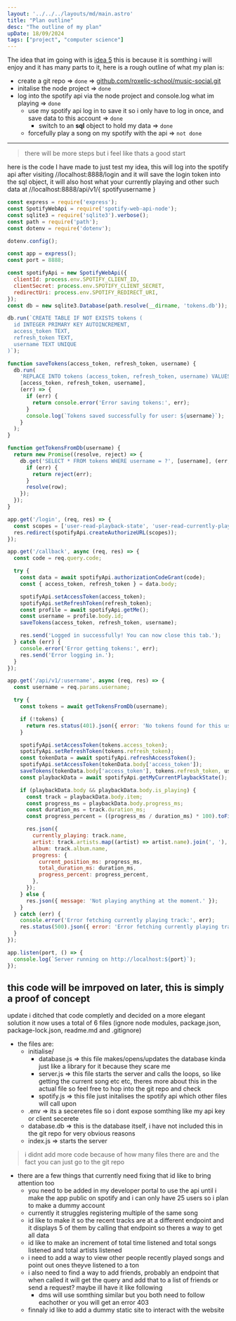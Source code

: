 ```yaml
---
layout: '../../../layouts/md/main.astro'
title: "Plan outline"
desc: "The outline of my plan"
upDate: 18/09/2024
tags: ["project", "computer science"]
---
```

The idea that im going with is [idea 5](./) this is because it is somthing i will enjoy and it has many parts to it, here is a rough outline of what my plan is:
- create a git repo => `done` => [github.com/roxelic-school/music-social.git](//github.com/roxelic-school/music-social.git)
- initalise the node project => `done`
- log into the spotify api via the node project and console.log what im playing => `done`
    - use my spotify api log in to save it so i only have to log in once, and save data to this account => `done`
        - switch to an **sql** object to hold my data => `done`
    - forcefully play a song on my spotify with the api => `not done`
---
> there will be more steps but i feel like thats a good start

here is the code I have made to just test my idea, this will log into the spotify api after visiting //localhost:8888/login and it will save the login token into the sql object, it will also host what your currently playing and other such data at //localhost:8888/api/v1/{ spotifyusername }<br>

```js
const express = require('express');
const SpotifyWebApi = require('spotify-web-api-node');
const sqlite3 = require('sqlite3').verbose();
const path = require('path');
const dotenv = require('dotenv');

dotenv.config();

const app = express();
const port = 8888;

const spotifyApi = new SpotifyWebApi({
  clientId: process.env.SPOTIFY_CLIENT_ID,
  clientSecret: process.env.SPOTIFY_CLIENT_SECRET,
  redirectUri: process.env.SPOTIFY_REDIRECT_URI,
});
const db = new sqlite3.Database(path.resolve(__dirname, 'tokens.db'));

db.run(`CREATE TABLE IF NOT EXISTS tokens (
  id INTEGER PRIMARY KEY AUTOINCREMENT,
  access_token TEXT,
  refresh_token TEXT,
  username TEXT UNIQUE
)`);

function saveTokens(access_token, refresh_token, username) {
  db.run(
    'REPLACE INTO tokens (access_token, refresh_token, username) VALUES (?, ?, ?)',
    [access_token, refresh_token, username],
    (err) => {
      if (err) {
        return console.error('Error saving tokens:', err);
      }
      console.log(`Tokens saved successfully for user: ${username}`);
    }
  );
}

function getTokensFromDb(username) {
  return new Promise((resolve, reject) => {
    db.get('SELECT * FROM tokens WHERE username = ?', [username], (err, row) => {
      if (err) {
        return reject(err);
      }
      resolve(row);
    });
  });
}

app.get('/login', (req, res) => {
  const scopes = ['user-read-playback-state', 'user-read-currently-playing', 'user-read-email'];
  res.redirect(spotifyApi.createAuthorizeURL(scopes));
});

app.get('/callback', async (req, res) => {
  const code = req.query.code;

  try {
    const data = await spotifyApi.authorizationCodeGrant(code);
    const { access_token, refresh_token } = data.body;

    spotifyApi.setAccessToken(access_token);
    spotifyApi.setRefreshToken(refresh_token);
    const profile = await spotifyApi.getMe();
    const username = profile.body.id;
    saveTokens(access_token, refresh_token, username);

    res.send('Logged in successfully! You can now close this tab.');
  } catch (err) {
    console.error('Error getting tokens:', err);
    res.send('Error logging in.');
  }
});

app.get('/api/v1/:username', async (req, res) => {
  const username = req.params.username;

  try {
    const tokens = await getTokensFromDb(username);

    if (!tokens) {
      return res.status(401).json({ error: 'No tokens found for this user. Please log in first.' });
    }

    spotifyApi.setAccessToken(tokens.access_token);
    spotifyApi.setRefreshToken(tokens.refresh_token);
    const tokenData = await spotifyApi.refreshAccessToken();
    spotifyApi.setAccessToken(tokenData.body['access_token']);
    saveTokens(tokenData.body['access_token'], tokens.refresh_token, username);
    const playbackData = await spotifyApi.getMyCurrentPlaybackState();

    if (playbackData.body && playbackData.body.is_playing) {
      const track = playbackData.body.item;
      const progress_ms = playbackData.body.progress_ms;
      const duration_ms = track.duration_ms;
      const progress_percent = ((progress_ms / duration_ms) * 100).toFixed(2);

      res.json({
        currently_playing: track.name,
        artist: track.artists.map((artist) => artist.name).join(', '),
        album: track.album.name,
        progress: {
          current_position_ms: progress_ms,
          total_duration_ms: duration_ms,
          progress_percent: progress_percent,
        },
      });
    } else {
      res.json({ message: 'Not playing anything at the moment.' });
    }
  } catch (err) {
    console.error('Error fetching currently playing track:', err);
    res.status(500).json({ error: 'Error fetching currently playing track' });
  }
});

app.listen(port, () => {
  console.log(`Server running on http://localhost:${port}`);
});
```
## this code will be imrpoved on later, this is simply a proof of concept

update i ditched that code completly and decided on a more elegant solution
it now uses a total of 6 files (ignore node modules, package.json, package-lock.json, readme.md and .gitignore)

* the files are:
    - initialise/
        - database.js => this file makes/opens/updates the database kinda just like a library for it because they scare me
        - server.js => this file starts the server and calls the loops, so like getting the current song etc etc, theres more about this in the actual file so feel free to hop into the git repo and check
        - spotify.js => this file just initalises the spotify api which other files will call upon
    - .env => its a seceretes file so i dont expose somthing like my api key or client secerete
    - database.db => this is the database itself, i have not included this in the git repo for very obvious reasons
    - index.js => starts the server

> i didnt add more code because of how many files there are and the fact you can just go to the git repo

* there are a few things that currently need fixing that id like to bring attention too
    - you need to be added in my developer portal to use the api until i make the app public on spotify and i can only have 25 users so i plan to make a dummy account
    - currently it struggles registering multiple of the same song
    - id like to make it so the recent tracks are at a different endpoint and it displays 5 of them by calling that endpoint so theres a way to get all data
    - id like to make an increment of total time listened and total songs listened and total artists listened
    - i need to add a way to view other people recently played songs and point out ones theyve listened to a ton
    - i also need to find a way to add friends, probably an endpoint that when called it will get the query and add that to a list of friends or send a request? maybe ill have it like following
        - dms will use somthing similar but you both need to follow eachother or you will get an error 403
    - finnaly id like to add a dummy static site to interact with the website